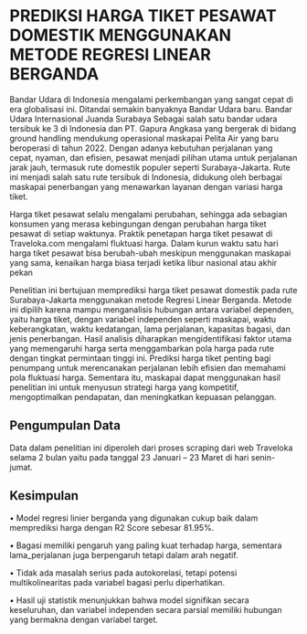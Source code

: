 # PREDIKSI HARGA TIKET PESAWAT DOMESTIK MENGGUNAKAN METODE REGRESI LINEAR BERGANDA 

Bandar Udara di Indonesia mengalami perkembangan yang sangat cepat di era globalisasi ini. Ditandai semakin banyaknya Bandar Udara baru. Bandar Udara Internasional Juanda Surabaya Sebagai salah satu bandar udara tersibuk ke 3 di Indonesia dan PT. Gapura Angkasa yang bergerak di bidang ground handling mendukung operasional maskapai Pelita Air yang baru beroperasi di tahun 2022. Dengan adanya kebutuhan perjalanan yang cepat, nyaman, dan efisien, pesawat menjadi pilihan utama untuk perjalanan jarak jauh, termasuk rute domestik populer seperti Surabaya-Jakarta. Rute ini menjadi salah satu rute tersibuk di Indonesia, didukung oleh berbagai maskapai penerbangan yang menawarkan layanan dengan variasi harga tiket. 

Harga tiket pesawat selalu mengalami perubahan, sehingga ada sebagian konsumen yang merasa kebingungan dengan perubahan harga tiket pesawat di setiap waktunya. Praktik penetapan harga tiket pesawat di Traveloka.com mengalami fluktuasi harga. Dalam kurun waktu satu hari harga tiket pesawat bisa berubah-ubah meskipun menggunakan maskapai yang sama, kenaikan harga biasa terjadi ketika libur nasional atau akhir pekan

Penelitian ini bertujuan memprediksi harga tiket pesawat domestik pada rute Surabaya-Jakarta menggunakan metode Regresi Linear Berganda. Metode ini dipilih karena mampu menganalisis hubungan antara variabel dependen, yaitu harga tiket, dengan variabel independen seperti maskapai, waktu keberangkatan, waktu kedatangan, lama perjalanan, kapasitas bagasi, dan jenis penerbangan. Hasil analisis diharapkan mengidentifikasi faktor utama yang memengaruhi harga serta menggambarkan pola harga pada rute dengan tingkat permintaan tinggi ini. Prediksi harga tiket penting bagi penumpang untuk merencanakan perjalanan lebih efisien dan memahami pola fluktuasi harga. Sementara itu, maskapai dapat menggunakan hasil penelitian ini untuk menyusun strategi harga yang kompetitif, mengoptimalkan pendapatan, dan meningkatkan kepuasan pelanggan.

## Pengumpulan Data
Data dalam penelitian ini diperoleh dari proses scraping dari web Traveloka selama 2 bulan yaitu pada tanggal 23 Januari – 23 Maret di hari senin-jumat. 

## Kesimpulan

•	Model regresi linier berganda yang digunakan cukup baik dalam memprediksi harga dengan R2 Score sebesar 81.95%.

•	Bagasi memiliki pengaruh yang paling kuat terhadap harga, sementara lama_perjalanan juga berpengaruh tetapi dalam arah negatif.

•	Tidak ada masalah serius pada autokorelasi, tetapi potensi multikolinearitas pada variabel bagasi perlu diperhatikan.

•	Hasil uji statistik menunjukkan bahwa model signifikan secara keseluruhan, dan variabel independen secara parsial memiliki hubungan yang bermakna dengan variabel target.

